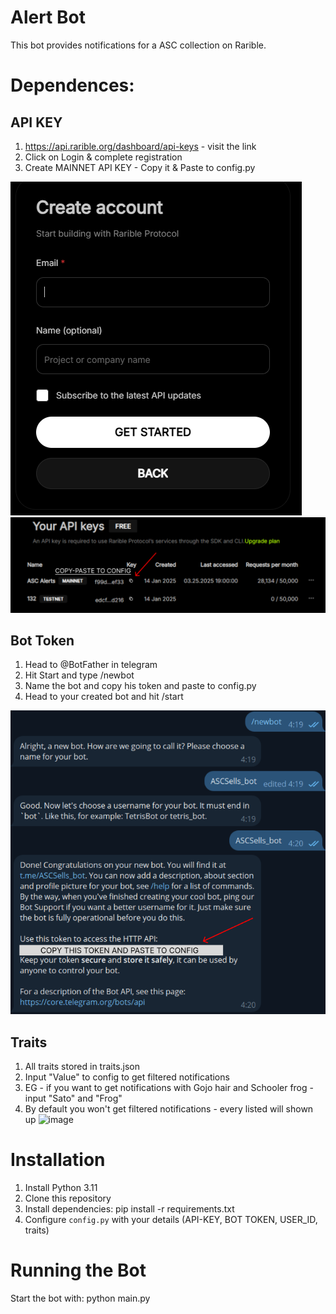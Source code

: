 # Alert Bot

This bot provides notifications for a ASC collection on Rarible.

# Dependences:
## API KEY
1. https://api.rarible.org/dashboard/api-keys - visit the link
2. Click on Login & complete registration 
3. Create MAINNET API KEY - Copy it & Paste to config.py

![alt text](image.png)
![alt text](image-2.png)

## Bot Token
1. Head to @BotFather in telegram
2. Hit Start and type /newbot
3. Name the bot and copy his token and paste to config.py 
4. Head to your created bot and hit /start
   
![alt text](image-1.png)

## Traits
1. All traits stored in traits.json
2. Input "Value" to config to get filtered notifications
3. EG - if you want to get notifications with Gojo hair and Schooler frog - input "Sato" and "Frog"
4. By default you won't get filtered notifications - every listed will shown up
![image](https://github.com/user-attachments/assets/ef529dc4-4987-4299-88d5-e94a2425ee18)

# Installation
1. Install Python 3.11
2. Clone this repository
3. Install dependencies:
pip install -r requirements.txt
4. Configure `config.py` with your details (API-KEY, BOT TOKEN, USER_ID, traits)

# Running the Bot
Start the bot with: python main.py

